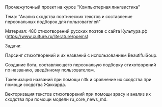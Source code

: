 Промежуточный проект на курсе "Компьютерная лингвистика"

Тема: "Анализ сходства поэтических текстов и составление персональных подборок для пользователей"

Материал: 480 стихотворений русских поэтов с сайта Культура.рф (https://www.culture.ru/literature/poems)

Задачи:

Парсинг стихотворений и их названий с использованием BeautifulSoup.

Создание бота, составляющего персональую подборку стихотворений по названию, введённому пользователем.

Токенизация названий при помощи nltk и сравнение их сходства при помощи сходства Жаккарда.

Векторизация текстов стихотворений при помощи spacy и анализ их сходства при помощи модели ru_core_news_md.
